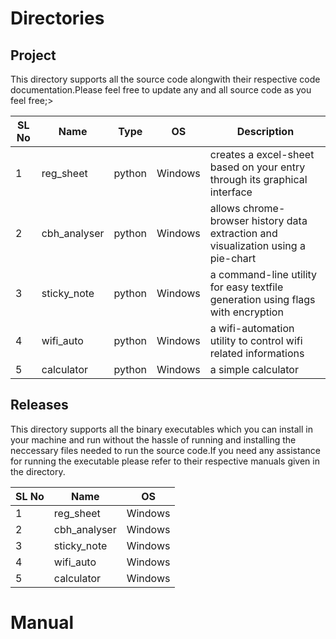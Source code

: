 # Directories

## Project
This directory supports all the source code alongwith their respective code documentation.Please feel free to update any and all source code as you feel free;>

SL No| Name | Type | OS | Description
-----|------|------|----|-------------
1|reg_sheet|python|Windows|creates a excel-sheet based on your entry through its graphical interface
2|cbh_analyser|python|Windows|allows chrome-browser history data extraction and visualization using a pie-chart
3|sticky_note|python|Windows|a command-line utility for easy textfile generation using flags with encryption
4|wifi_auto|python|Windows|a wifi-automation utility to control wifi related informations
5|calculator|python|Windows|a simple calculator
## Releases
This directory supports all the binary executables which you can install in your machine and run without the hassle of running and installing the neccessary files needed to run the source code.If you need any assistance for running the executable please refer to their respective manuals given in the directory.

SL No| Name | OS
-----|------|-------
1|reg_sheet|Windows
2|cbh_analyser|Windows
3|sticky_note|Windows
4|wifi_auto|Windows
5|calculator|Windows

# Manual
